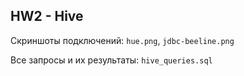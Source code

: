 ## HW2 - Hive

Скриншоты подключений: `hue.png`, `jdbc-beeline.png`

Все запросы и их результаты: `hive_queries.sql`
